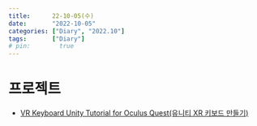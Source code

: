 ```yaml
---
title:      22-10-05(수)
date:       "2022-10-05"
categories: ["Diary", "2022.10"]
tags:       ["Diary"]
# pin:        true
---
```


# 프로젝트
- [VR Keyboard Unity Tutorial for Oculus Quest(유니티 XR 키보드 만들기)](https://ugee0810.github.io/posts/Unity-VR-Keyboard/)